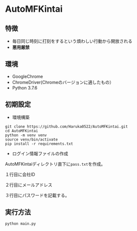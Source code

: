 # AutoMFKintai

## 特徴
- 毎日同じ時刻に打刻をするという煩わしい行動から開放される
- **悪用厳禁**

## 環境
- GoogleChrome
- ChromeDriver(Chromeのバージョンに適したもの）
- Python 3.7.6

    
## 初期設定
- 環境構築
```
git clone https://github.com/Haruka0522/AutoMFKintai.git
cd AutoMFKintai
python -m venv venv
source venv/bin/activate
pip install -r requirements.txt
```
- ログイン情報ファイルの作成

AutoMFKintaiディレクトリ直下に`pass.txt`を作成。

１行目に会社ID

２行目にメールアドレス

３行目にパスワードを記載する。

    
## 実行方法
```
python main.py
```
